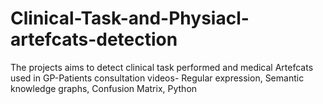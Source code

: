 # Clinical-Task-and-Physiacl-artefcats-detection
The projects aims to detect clinical task performed and medical Artefcats used in GP-Patients consultation videos- Regular expression, Semantic knowledge graphs, Confusion Matrix, Python   
